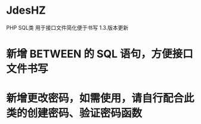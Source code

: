 # JdesHZ
PHP SQL类
用于接口文件简化便于书写
1.3.版本更新
# 新增 BETWEEN 的 SQL 语句，方便接口文件书写
# 新增更改密码，如需使用，请自行配合此类的创建密码、验证密码函数
